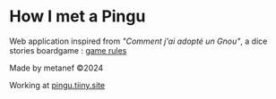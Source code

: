 # How I met a Pingu
Web application inspired from _"Comment j'ai adopté un Gnou"_, a dice stories boardgame : [game rules](https://apprendreaeduquer.fr/comment-jai-adopte-un-gnou/)

Made by metanef ©2024

Working at [pingu.tiiny.site](https://pingu.tiiny.site)
